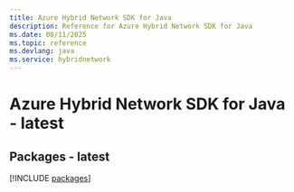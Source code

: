 ```yaml
---
title: Azure Hybrid Network SDK for Java
description: Reference for Azure Hybrid Network SDK for Java
ms.date: 08/11/2025
ms.topic: reference
ms.devlang: java
ms.service: hybridnetwork
---
```

# Azure Hybrid Network SDK for Java - latest
## Packages - latest
[!INCLUDE [packages](hybrid-network-index.md)]